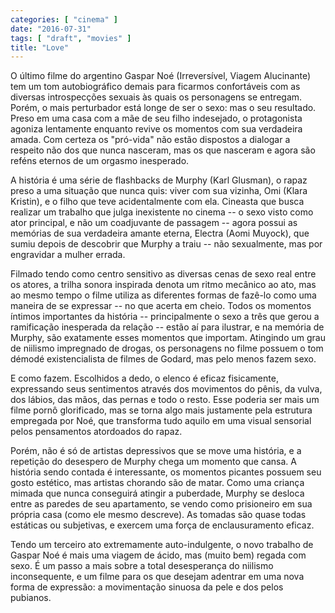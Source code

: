 ```yaml
---
categories: [ "cinema" ]
date: "2016-07-31"
tags: [ "draft", "movies" ]
title: "Love"
---
```

O último filme do argentino Gaspar Noé (Irreversível, Viagem
Alucinante) tem um tom autobiográfico demais para ficarmos confortáveis
com as diversas introspecções sexuais às quais os personagens se
entregam. Porém, o mais perturbador está longe de ser o sexo: mas o
seu resultado. Preso em uma casa com a mãe de seu filho indesejado,
o protagonista agoniza lentamente enquanto revive os momentos com sua
verdadeira amada. Com certeza os "pró-vida" não estão dispostos a
dialogar a respeito não dos que nunca nasceram, mas os que nasceram e
agora são reféns eternos de um orgasmo inesperado.

A história é uma série de flashbacks de Murphy (Karl Glusman), o rapaz
preso a uma situação que nunca quis: viver com sua vizinha, Omi (Klara
Kristin), e o filho que teve acidentalmente com ela. Cineasta que busca
realizar um trabalho que julga inexistente no cinema -- o sexo visto
como ator principal, e não um coadjuvante de passagem -- agora possui
as memórias de sua verdadeira amante eterna, Electra (Aomi Muyock),
que sumiu depois de descobrir que Murphy a traiu -- não sexualmente,
mas por engravidar a mulher errada.

Filmado tendo como centro sensitivo as diversas cenas de sexo real entre
os atores, a trilha sonora inspirada denota um ritmo mecânico ao ato,
mas ao mesmo tempo o filme utiliza as diferentes formas de fazê-lo
como uma maneira de se expressar -- no que acerta em cheio. Todos os
momentos íntimos importantes da história -- principalmente o sexo a
três que gerou a ramificação inesperada da relação -- estão aí
para ilustrar, e na memória de Murphy, são exatamente esses momentos
que importam. Atingindo um grau de niilismo impregnado de drogas, os
personagens no filme possuem o tom démodé existencialista de filmes
de Godard, mas pelo menos fazem sexo.

E como fazem. Escolhidos a dedo, o elenco é eficaz fisicamente,
expressando seus sentimentos através dos movimentos do pênis, da
vulva, dos lábios, das mãos, das pernas e todo o resto. Esse poderia
ser mais um filme pornô glorificado, mas se torna algo mais justamente
pela estrutura empregada por Noé, que transforma tudo aquilo em uma
visual sensorial pelos pensamentos atordoados do rapaz.

Porém, não é só de artistas depressivos que se move uma história,
e a repetição do desespero de Murphy chega um momento que cansa. A
história sendo contada é interessante, os momentos picantes possuem seu
gosto estético, mas artistas chorando são de matar. Como uma criança
mimada que nunca conseguirá atingir a puberdade, Murphy se desloca entre
as paredes de seu apartamento, se vendo como prisioneiro em sua própria
casa (como ele mesmo descreve). As tomadas são quase todas estáticas
ou subjetivas, e exercem uma força de enclausuramento eficaz.

Tendo um terceiro ato extremamente auto-indulgente, o novo trabalho
de Gaspar Noé é mais uma viagem de ácido, mas (muito bem) regada
com sexo. É um passo a mais sobre a total desesperança do niilismo
inconsequente, e um filme para os que desejam adentrar em uma nova forma
de expressão: a movimentação sinuosa da pele e dos pelos pubianos.
